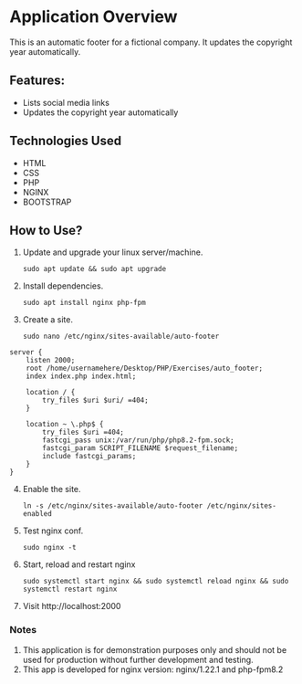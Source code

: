 # Application Overview

This is an automatic footer for a fictional company. It updates the copyright year automatically.

## Features:

- Lists social media links
- Updates the copyright year automatically

## Technologies Used

- HTML
- CSS
- PHP
- NGINX
- BOOTSTRAP

## How to Use?

1) Update and upgrade your linux server/machine.

	   sudo apt update && sudo apt upgrade

2) Install dependencies.

	   sudo apt install nginx php-fpm

3) Create a site.

	   sudo nano /etc/nginx/sites-available/auto-footer

```
server {
    listen 2000;
    root /home/usernamehere/Desktop/PHP/Exercises/auto_footer;
    index index.php index.html;

    location / {
        try_files $uri $uri/ =404;
    }

    location ~ \.php$ {
        try_files $uri =404;
        fastcgi_pass unix:/var/run/php/php8.2-fpm.sock;
        fastcgi_param SCRIPT_FILENAME $request_filename;
        include fastcgi_params;
    }
}
```

4) Enable the site.

	   ln -s /etc/nginx/sites-available/auto-footer /etc/nginx/sites-enabled

5) Test nginx conf.

	   sudo nginx -t

6) Start, reload and restart nginx

	   sudo systemctl start nginx && sudo systemctl reload nginx && sudo systemctl restart nginx

7) Visit http://localhost:2000 

### Notes

1) This application is for demonstration purposes only and should not be used for production without further development and testing.
2) This app is developed for nginx version: nginx/1.22.1 and php-fpm8.2